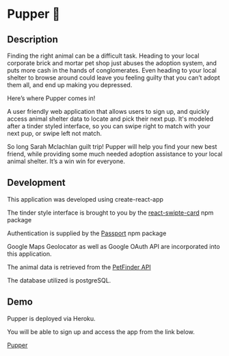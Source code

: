 # Pupper :dog:

## Description

Finding the right animal can be a difficult task. Heading to your local corporate brick and mortar pet shop just abuses the adoption system, and puts more cash in the hands of conglomerates. Even heading to your local shelter to browse around could leave you feeling guilty that you can’t adopt them all, and end up making you depressed. 

Here’s where Pupper comes in! 

A user friendly web application that allows users to sign up, and quickly access animal shelter data to locate and pick their next pup. It's modeled after a tinder styled interface, so you can swipe right to match with your next pup, or swipe left not match.

So long Sarah Mclachlan guilt trip! Pupper will help you find your new best friend, while providing some much needed adoption assistance to your local animal shelter. It’s a win win for everyone.

## Development

This application was developed using create-react-app

The tinder style interface is brought to you by the [react-swipte-card](https://www.npmjs.com/package/react-swipe-card) npm package

Authentication is supplied by the [Passport](https://www.npmjs.com/package/passport) npm package

Google Maps Geolocator as well as Google OAuth API are incorporated into this application. 

The animal data is retrieved from the [PetFinder API](https://www.petfinder.com/developers/api-docs)

The database utilized is postgreSQL. 

## Demo

Pupper is deployed via Heroku. 

You will be able to sign up and access the app from the link below.

[Pupper](https://stark-eyrie-50413.herokuapp.com/)
